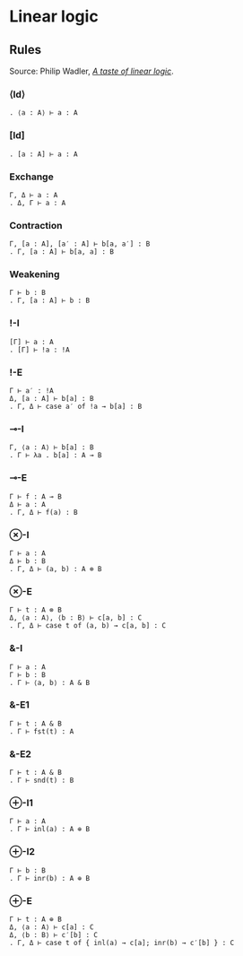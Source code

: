 # Linear logic

## Rules

Source: Philip Wadler, [*A taste of linear logic*](http://homepages.inf.ed.ac.uk/wadler/papers/lineartaste/lineartaste-revised.pdf).

### ⟨Id⟩

    . ⟨a : A⟩ ⊢ a : A

### [Id]

    . [a : A] ⊢ a : A

### Exchange

    Γ, Δ ⊢ a : A
    . Δ, Γ ⊢ a : A

### Contraction

    Γ, [a : A], [a′ : A] ⊢ b[a, a′] : B
    . Γ, [a : A] ⊢ b[a, a] : B

### Weakening

    Γ ⊢ b : B
    . Γ, [a : A] ⊢ b : B

### !-I

    [Γ] ⊢ a : A
    . [Γ] ⊢ !a : !A

### !-E

    Γ ⊢ a′ : !A
    Δ, [a : A] ⊢ b[a] : B
    . Γ, Δ ⊢ case a′ of !a → b[a] : B

### ⊸-I

    Γ, ⟨a : A⟩ ⊢ b[a] : B
    . Γ ⊢ λa . b[a] : A ⊸ B

### ⊸-E

    Γ ⊢ f : A ⊸ B
    Δ ⊢ a : A
    . Γ, Δ ⊢ f(a) : B

### ⊗-I

    Γ ⊢ a : A
    Δ ⊢ b : B
    . Γ, Δ ⊢ (a, b) : A ⊗ B

### ⊗-E

    Γ ⊢ t : A ⊗ B
    Δ, ⟨a : A⟩, ⟨b : B⟩ ⊢ c[a, b] : C
    . Γ, Δ ⊢ case t of (a, b) → c[a, b] : C

### &-I

    Γ ⊢ a : A
    Γ ⊢ b : B
    . Γ ⊢ ⟨a, b⟩ : A & B

### &-E1

    Γ ⊢ t : A & B
    . Γ ⊢ fst(t) : A

### &-E2

    Γ ⊢ t : A & B
    . Γ ⊢ snd(t) : B

### ⊕-I1

    Γ ⊢ a : A
    . Γ ⊢ inl(a) : A ⊕ B

### ⊕-I2

    Γ ⊢ b : B
    . Γ ⊢ inr(b) : A ⊕ B

### ⊕-E

    Γ ⊢ t : A ⊕ B
    Δ, ⟨a : A⟩ ⊢ c[a] : C
    Δ, ⟨b : B⟩ ⊢ c′[b] : C
    . Γ, Δ ⊢ case t of { inl(a) → c[a]; inr(b) → c′[b] } : C
